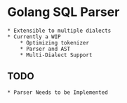 # Golang SQL Parser
	* Extensible to multiple dialects
	* Currently a WIP
		* Optimizing tokenizer
	 	* Parser and AST
		* Multi-Dialect Support

## TODO
	* Parser Needs to be Implemented
